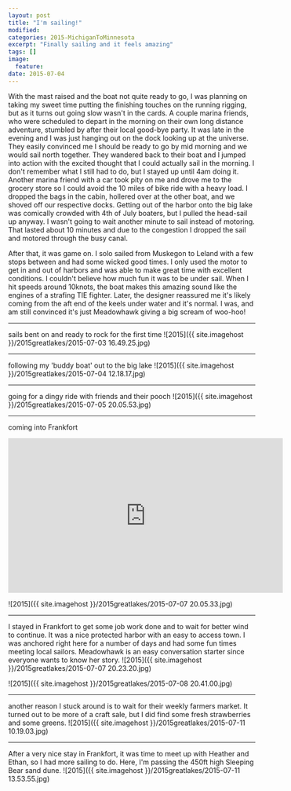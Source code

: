 ```yaml
---
layout: post
title: "I'm sailing!"
modified:
categories: 2015-MichiganToMinnesota
excerpt: "Finally sailing and it feels amazing"
tags: []
image:
  feature:
date: 2015-07-04
---
```


With the mast raised and the boat not quite ready to go, I was planning on taking my sweet time putting the finishing touches on the running rigging, but as it turns out going slow wasn't in the cards. A couple marina friends, who were scheduled to depart in the morning on their own long distance adventure, stumbled by after their local good-bye party. It was late in the evening and I was just hanging out on the dock looking up at the universe. They easily convinced me I should be ready to go by mid morning and we would sail north together. They wandered back to their boat and I jumped into action with the excited thought that I could actually sail in the morning. I don't remember what I still had to do, but I stayed up until 4am doing it. Another marina friend with a car took pity on me and drove me to the grocery store so I could avoid the 10 miles of bike ride with a heavy load. I dropped the bags in the cabin, hollered over at the other boat, and we shoved off our respective docks. Getting out of the harbor onto the big lake was comically crowded with 4th of July boaters, but I pulled the head-sail up anyway. I wasn't going to wait another minute to sail instead of motoring. That lasted about 10 minutes and due to the congestion I dropped the sail and motored through the busy canal. 

After that, it was game on. I solo sailed from Muskegon to Leland with a few stops between and had some wicked good times. I only used the motor to get in and out of harbors and was able to make great time with excellent conditions. I couldn't believe how much fun it was to be under sail. When I hit speeds around 10knots, the boat makes this amazing sound like the engines of a strafing TIE fighter. Later, the designer reassured me it's likely coming from the aft end of the keels under water and it's normal. I was, and am still convinced it's just Meadowhawk giving a big scream of woo-hoo! 

----

sails bent on and ready to rock for the first time
![2015]({{ site.imagehost }}/2015greatlakes/2015-07-03 16.49.25.jpg)

-----

following my 'buddy boat' out to the big lake 
![2015]({{ site.imagehost }}/2015greatlakes/2015-07-04 12.18.17.jpg)

-----

going for a dingy ride with friends and their pooch
![2015]({{ site.imagehost }}/2015greatlakes/2015-07-05 20.05.53.jpg)

-----

coming into Frankfort
<iframe width="560" height="315" src="http://www.youtube.com/embed/ir0PokiMPHc" frameborder="0"> </iframe>

![2015]({{ site.imagehost }}/2015greatlakes/2015-07-07 20.05.33.jpg)

-----

I stayed in Frankfort to get some job work done and to wait for better wind to continue. It was a nice protected harbor with an easy to access town. I was anchored right here for a number of days and had some fun times meeting local sailors. Meadowhawk is an easy conversation starter since everyone wants to know her story.
![2015]({{ site.imagehost }}/2015greatlakes/2015-07-07 20.23.20.jpg)

![2015]({{ site.imagehost }}/2015greatlakes/2015-07-08 20.41.00.jpg)

-----

another reason I stuck around is to wait for their weekly farmers market. It turned out to be more of a craft sale, but I did find some fresh strawberries and some greens.
![2015]({{ site.imagehost }}/2015greatlakes/2015-07-11 10.19.03.jpg)

-----

After a very nice stay in Frankfort, it was time to meet up with Heather and Ethan, so I had more sailing to do. Here, I'm passing the 450ft high Sleeping Bear sand dune.
![2015]({{ site.imagehost }}/2015greatlakes/2015-07-11 13.53.55.jpg)



